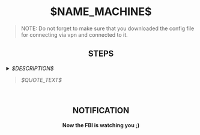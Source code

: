 <h1 align="center">$NAME_MACHINE$</h1>

> NOTE: Do not forget to make sure that you downloaded the config file for connecting via vpn and connected to it. 

<h2 align="center">STEPS</h2>

<details> 
    <summary>
        <i>$DESCRIPTION$</i>
        <br>
        <blockquote><i>$QUOTE_TEXT$</i></blockquote>
    </summary>
    <br>
    <b>$ANSWER$</b>
</details><br>

<h2 align="center">NOTIFICATION</h2>

<p align="center">
    <b>Now the FBI is watching you ;)</b>
</p>
